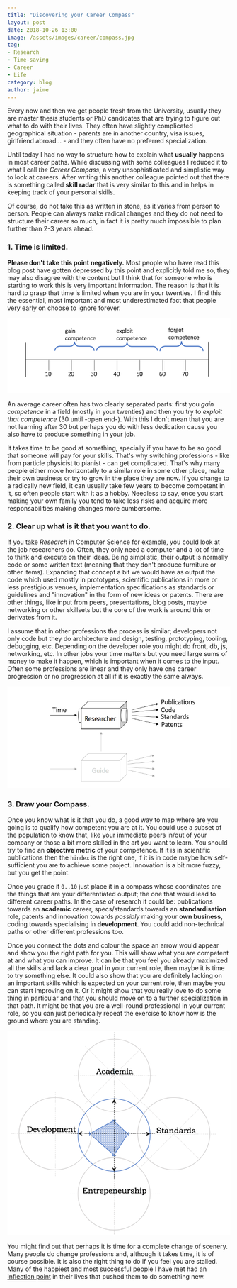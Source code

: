 ```yaml
---
title: "Discovering your Career Compass"
layout: post
date: 2018-10-26 13:00
image: /assets/images/career/compass.jpg
tag:
- Research
- Time-saving
- Career
- Life
category: blog
author: jaime
---
```


Every now and then we get people fresh from the University, usually they are master thesis students or PhD candidates that are trying to figure out what to do with their lives. They often have slightly complicated geographical situation - parents are in another country, visa issues, girlfriend abroad... - and they often have no preferred specialization.

Until today I had no way to structure how to explain what **usually** happens in most career paths. While discussing with some colleagues I reduced it to what I call *the Career Compass*, a very unsophisticated and simplistic way to look at careers. After writing this another colleague pointed out that there is something called **skill radar** that is very similar to this and in helps in keeping track of your personal skills.

Of course, do not take this as written in stone, as it varies from person to person. People can always make radical changes and they do not need to structure their career so much, in fact it is pretty much impossible to plan further than 2-3 years ahead.

### 1. Time is limited.

**Please don't take this point negatively.** Most people who have read this blog post have gotten depressed by this point and explicitly told me so, they may also disagree with the content but I think that for someone who is starting to work this is very important information. The reason is that it is hard to grasp that time is limited when you are in your twenties. I find this the essential, most important and most underestimated fact that people very early on choose to ignore forever.

![Career lifetime](/assets/images/career/3.png)

An average career often has two clearly separated parts: first you *gain competence* in a field (mostly in your twenties) and then you try to *exploit that competence* (30 until -open end-). With this I don't mean that you are not learning after 30 but perhaps you do with less dedication cause you also have to produce something in your job.

It takes time to be good at something, specially if you have to be so good that someone will pay for your skills. That's why switching professions - like from particle physicist to pianist - can get complicated. That's why many people either move horizontally to a similar role in some other place, make their own business or try to grow in the place they are now. If you change to a radically new field, it can usually take few years to become competent in it, so often people start with it as a hobby. Needless to say, once you start making your own family you tend to take less risks and acquire more responsabilities making changes more cumbersome.

### 2. Clear up what is it that you want to do.

If you take *Research* in Computer Science for example, you could look at the job researchers do. Often, they only need a computer and a lot of time to think and execute on their ideas. Being simplistic, their output is normally code or some written text (meaning that they don't produce furniture or other items). Expanding that concept a bit we would have as output the code which used mostly in prototypes, scientific publications in more or less prestigious venues, implementation specifications as standards or guidelines and "innovation" in the form of new ideas or patents. There are other things, like input from peers, presentations, blog posts, maybe networking or other skillsets but the core of the work is around this or derivates from it.

I assume that in other professions the process is similar; developers not only code but they do architecture and design, testing, prototyping, tooling, debugging, etc. Depending on the developer role you might do front, db, js, networking, etc. In other jobs your time matters but you need large sums of money to make it happen, which is important when it comes to the input. Often some professions are linear and they only have one career progression or no progression at all if it is exactly the same always.

![Simplified work box](/assets/images/career/1.png)

### 3. Draw your Compass.

Once you know what is it that you do, a good way to map where are you going is to qualify how competent you are at it. You could use a subset of the population to know that, like your immediate peers in/out of your company or those a bit more skilled in the art you want to learn. You should try to find an **objective metric** of your competence. If it is in scientific publications then the `hindex` is the right one, if it is in code maybe how self-sufficient you are to achieve some project. Innovation is a bit more fuzzy, but you get the point.

Once you grade it `0..10` just place it in a compass whose coordinates are the things that are your differentiated output; the one that would lead to different career paths. In the case of research it could be: publications towards an **academic** career, specs/standards towards an **standardisation** role, patents and innovation towards *possibly* making your **own business**, coding towards specialising in **development**. You could add non-technical paths or other different professions too.

Once you connect the dots and colour the space an arrow would appear and show you the right path for you. This will show what you are competent at and what you can improve. It can be that you feel you already maximized all the skills and lack a clear goal in your current role, then maybe it is time to try something else. It could also show that you are definitely lacking on an important skills which is expected on your current role, then maybe you can start improving on it. Or it might show that you really love to do some thing in particular and that you should move on to a further specialization in that path. It might be that you are a well-round professional in your current role, so you can just periodically repeat the exercise to know how is the ground where you are standing.

![The Career Compass ©](/assets/images/career/2.png)

You might find out that perhaps it is time for a complete change of scenery. Many people do change professions and, although it takes time, it is of course possible. It is also the right thing to do if you feel you are stalled. Many of the happiest and most successful people I have met had an [inflection point](https://en.wikipedia.org/wiki/Inflection_point) in their lives that pushed them to do something new.
